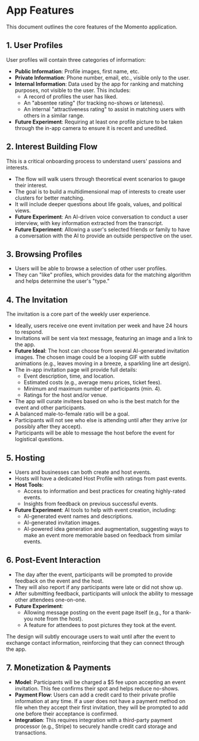# App Features

This document outlines the core features of the Momento application.

## 1. User Profiles

User profiles will contain three categories of information:

- **Public Information**: Profile images, first name, etc.
- **Private Information**: Phone number, email, etc., visible only to the user.
- **Internal Information**: Data used by the app for ranking and matching purposes, not visible to the user. This includes:
  - A record of profiles the user has liked.
  - An "absentee rating" (for tracking no-shows or lateness).
  - An internal "attractiveness rating" to assist in matching users with others in a similar range.
- **Future Experiment**: Requiring at least one profile picture to be taken through the in-app camera to ensure it is recent and unedited.

## 2. Interest Building Flow

This is a critical onboarding process to understand users' passions and interests.

- The flow will walk users through theoretical event scenarios to gauge their interest.
- The goal is to build a multidimensional map of interests to create user clusters for better matching.
- It will include deeper questions about life goals, values, and political views.
- **Future Experiment**: An AI-driven voice conversation to conduct a user interview, with key information extracted from the transcript.
- **Future Experiment**: Allowing a user's selected friends or family to have a conversation with the AI to provide an outside perspective on the user.

## 3. Browsing Profiles

- Users will be able to browse a selection of other user profiles.
- They can "like" profiles, which provides data for the matching algorithm and helps determine the user's "type."

## 4. The Invitation

The invitation is a core part of the weekly user experience.

- Ideally, users receive one event invitation per week and have 24 hours to respond.
- Invitations will be sent via text message, featuring an image and a link to the app.
- **Future Ideal**: The host can choose from several AI-generated invitation images. The chosen image could be a looping GIF with subtle animations (e.g., leaves moving in a breeze, a sparkling line art design).
- The in-app invitation page will provide full details:
  - Event description, time, and location.
  - Estimated costs (e.g., average menu prices, ticket fees).
  - Minimum and maximum number of participants (min. 4).
  - Ratings for the host and/or venue.
- The app will curate invitees based on who is the best match for the event and other participants.
- A balanced male-to-female ratio will be a goal.
- Participants will not see who else is attending until after they arrive (or possibly after they accept).
- Participants will be able to message the host before the event for logistical questions.

## 5. Hosting

- Users and businesses can both create and host events.
- Hosts will have a dedicated Host Profile with ratings from past events.
- **Host Tools**:
  - Access to information and best practices for creating highly-rated events.
  - Insights from feedback on previous successful events.
- **Future Experiment**: AI tools to help with event creation, including:
  - AI-generated event names and descriptions.
  - AI-generated invitation images.
  - AI-powered idea generation and augmentation, suggesting ways to make an event more memorable based on feedback from similar events.

## 6. Post-Event Interaction

- The day after the event, participants will be prompted to provide feedback on the event and the host.
- They will also report if any participants were late or did not show up.
- After submitting feedback, participants will unlock the ability to message other attendees one-on-one.
- **Future Experiment**:
  - Allowing message posting on the event page itself (e.g., for a thank-you note from the host).
  - A feature for attendees to post pictures they took at the event.

The design will subtly encourage users to wait until after the event to exchange contact information, reinforcing that they can connect through the app.

## 7. Monetization & Payments

- **Model**: Participants will be charged a $5 fee upon accepting an event invitation. This fee confirms their spot and helps reduce no-shows.
- **Payment Flow**: Users can add a credit card to their private profile information at any time. If a user does not have a payment method on file when they accept their first invitation, they will be prompted to add one before their acceptance is confirmed.
- **Integration**: This requires integration with a third-party payment processor (e.g., Stripe) to securely handle credit card storage and transactions.

